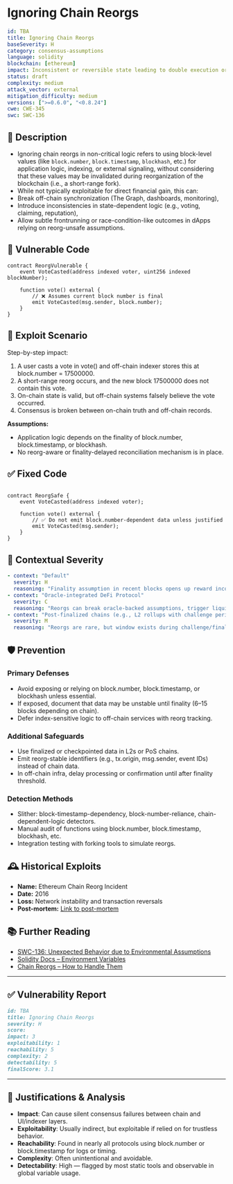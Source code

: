 # Ignoring Chain Reorgs

```YAML
id: TBA
title: Ignoring Chain Reorgs
baseSeverity: H
category: consensus-assumptions
language: solidity
blockchain: [ethereum]
impact: Inconsistent or reversible state leading to double execution or invalid assumptions
status: draft
complexity: medium
attack_vector: external
mitigation_difficulty: medium
versions: [">=0.6.0", "<0.8.24"]
cwe: CWE-345
swc: SWC-136
```

## 📝 Description

- Ignoring chain reorgs in non-critical logic refers to using block-level values (like `block.number`, `block.timestamp`, `blockhash`, etc.) for application logic, indexing, or external signaling, without considering that these values may be invalidated during reorganization of the blockchain (i.e., a short-range fork).
- While not typically exploitable for direct financial gain, this can:
- Break off-chain synchronization (The Graph, dashboards, monitoring),
- Introduce inconsistencies in state-dependent logic (e.g., voting, claiming, reputation),
- Allow subtle frontrunning or race-condition-like outcomes in dApps relying on reorg-unsafe assumptions.

## 🚨 Vulnerable Code

```solidity
contract ReorgVulnerable {
    event VoteCasted(address indexed voter, uint256 indexed blockNumber);

    function vote() external {
        // ❌ Assumes current block number is final
        emit VoteCasted(msg.sender, block.number);
    }
}
```

## 🧪 Exploit Scenario

Step-by-step impact:

1. A user casts a vote in vote() and off-chain indexer stores this at block.number = 17500000.
2. A short-range reorg occurs, and the new block 17500000 does not contain this vote.
3. On-chain state is valid, but off-chain systems falsely believe the vote occurred.
4. Consensus is broken between on-chain truth and off-chain records.

**Assumptions:**

- Application logic depends on the finality of block.number, block.timestamp, or blockhash.
- No reorg-aware or finality-delayed reconciliation mechanism is in place.

## ✅ Fixed Code

```solidity

contract ReorgSafe {
    event VoteCasted(address indexed voter);

    function vote() external {
        // ✅ Do not emit block.number-dependent data unless justified
        emit VoteCasted(msg.sender);
    }
}
```
## 🧭 Contextual Severity

```yaml
- context: "Default"
  severity: H
  reasoning: "Finality assumption in recent blocks opens up reward inconsistency or false randomness."
- context: "Oracle-integrated DeFi Protocol"
  severity: C
  reasoning: "Reorgs can break oracle-backed assumptions, trigger liquidations, or reward manipulation."
- context: "Post-finalized chains (e.g., L2 rollups with challenge periods)"
  severity: M
  reasoning: "Reorgs are rare, but window exists during challenge/finalization."
```

## 🛡️ Prevention

### Primary Defenses

- Avoid exposing or relying on block.number, block.timestamp, or blockhash unless essential.
- If exposed, document that data may be unstable until finality (6–15 blocks depending on chain).
- Defer index-sensitive logic to off-chain services with reorg tracking.

### Additional Safeguards

- Use finalized or checkpointed data in L2s or PoS chains.
- Emit reorg-stable identifiers (e.g., tx.origin, msg.sender, event IDs) instead of chain data.
- In off-chain infra, delay processing or confirmation until after finality threshold.

### Detection Methods

- Slither: block-timestamp-dependency, block-number-reliance, chain-dependent-logic detectors.
- Manual audit of functions using block.number, block.timestamp, blockhash, etc.
- Integration testing with forking tools to simulate reorgs.

## 🕰️ Historical Exploits

- **Name:** Ethereum Chain Reorg Incident 
- **Date:** 2016 
- **Loss:** Network instability and transaction reversals 
- **Post-mortem:** [Link to post-mortem](https://consensys.net/blog/blockchain-explained/understanding-ethereum-reorgs/) 
  
## 📚 Further Reading

- [SWC-136: Unexpected Behavior due to Environmental Assumptions](https://swcregistry.io/docs/SWC-136) 
- [Solidity Docs – Environment Variables](https://docs.soliditylang.org/en/latest/units-and-global-variables.html)
- [Chain Reorgs – How to Handle Them](https://ethereum.org/en/developers/docs/consensus-mechanisms/pow/#chain-reorgs) 
  
---

## ✅ Vulnerability Report 

```markdown
id: TBA
title: Ignoring Chain Reorgs  
severity: H
score:
impact: 3         
exploitability: 1 
reachability: 5  
complexity: 2     
detectability: 5  
finalScore: 3.1
```

---

## 📄 Justifications & Analysis

- **Impact**: Can cause silent consensus failures between chain and UI/indexer layers.
- **Exploitability**: Usually indirect, but exploitable if relied on for trustless behavior.
- **Reachability**: Found in nearly all protocols using block.number or block.timestamp for logs or timing.
- **Complexity**: Often unintentional and avoidable.
- **Detectability**: High — flagged by most static tools and observable in global variable usage.